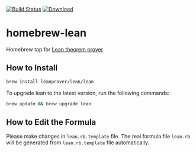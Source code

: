 [![Build Status](https://travis-ci.org/leanprover/homebrew-lean.svg?branch=master)](https://travis-ci.org/leanprover/homebrew-lean)
[ ![Download](https://api.bintray.com/packages/lean/lean/lean/images/download.svg) ](https://bintray.com/lean/lean/lean/_latestVersion)


homebrew-lean 
=============

Homebrew tap for [Lean theorem prover][lean]

[lean]: https://github.com/leanprover/lean

How to Install
--------------

```bash
brew install leanprover/lean/lean
```

To upgrade lean to the latest version, run the following commands:

```bash
brew update && brew upgrade lean
```

How to Edit the Formula
-----------------------

Please make changes in `lean.rb.template` file. The real formula file
`lean.rb` will be generated from `lean.rb.template` file
automatically.
